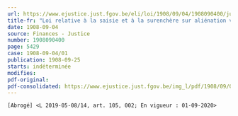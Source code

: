 ```yaml
---
url: https://www.ejustice.just.fgov.be/eli/loi/1908/09/04/1908090400/justel
title-fr: "Loi relative à la saisie et à la surenchère sur aliénation volontaire des navires et des bateaux ainsi qu'à la compétence en matière maritime et fluviale(NOTE : Consultation des versions antérieures à partir du 01-08-2019 et mise à jour au 01-08-2019)"
date: 1908-09-04
source: Finances - Justice
number: 1908090400
page: 5429
case: 1908-09-04/01
publication: 1908-09-25
starts: indéterminée
modifies:
pdf-original:
pdf-consolidated: https://www.ejustice.just.fgov.be/img_l/pdf/1908/09/04/1908090400_F.pdf
---
```


`[Abrogé] <L 2019-05-08/14, art. 105, 002; En vigueur : 01-09-2020>`
